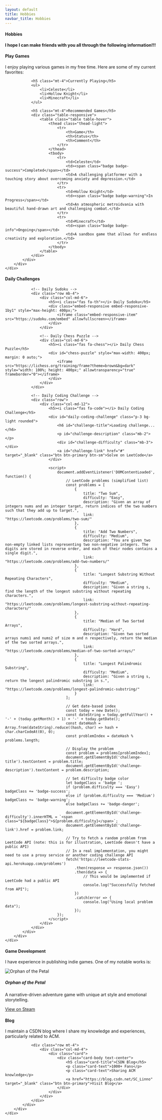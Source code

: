 ```yaml
---
layout: default
title: Hobbies
navbar_title: Hobbies
---
```


<div class="row">
    <div class="col">
        <div class="card border-0 shadow-sm bg-white">
            <div class="card-body">
                <h4 class="card-title">
                    <i class="fas fa-heart text-danger"></i> Hobbies
                </h4>
                <div class="alert alert-danger" role="alert">
                    <strong>I hope I can make friends with you all through the following information!!!</strong>
                </div>
            </div>
        </div>
    </div>
</div>

<div class="row mb-4">
    <div class="col">
        <div class="card border-0 shadow-sm bg-white">
            <div class="card-body">
                <h4 class="card-title">
                    <i class="fas fa-gamepad"></i> Play Games
                </h4>
                <p>I enjoy playing various games in my free time. Here are some of my current favorites:</p>
                
                <h5 class="mt-4">Currently Playing</h5>
                <ul>
                    <li>Celeste</li>
                    <li>Hollow Knight</li>
                    <li>Minecraft</li>
                </ul>
                
                <h5 class="mt-4">Recommended Games</h5>
                <div class="table-responsive">
                    <table class="table table-hover">
                        <thead class="thead-light">
                            <tr>
                                <th>Game</th>
                                <th>Status</th>
                                <th>Comment</th>
                            </tr>
                        </thead>
                        <tbody>
                            <tr>
                                <td>Celeste</td>
                                <td><span class="badge badge-success">Completed</span></td>
                                <td>A challenging platformer with a touching story about overcoming anxiety and depression.</td>
                            </tr>
                            <tr>
                                <td>Hollow Knight</td>
                                <td><span class="badge badge-warning">In Progress</span></td>
                                <td>An atmospheric metroidvania with beautiful hand-drawn art and challenging combat.</td>
                            </tr>
                            <tr>
                                <td>Minecraft</td>
                                <td><span class="badge badge-info">Ongoing</span></td>
                                <td>A sandbox game that allows for endless creativity and exploration.</td>
                            </tr>
                        </tbody>
                    </table>
                </div>
            </div>
        </div>
    </div>
</div>

<!-- Daily Challenges Section -->
<div class="row mb-4">
    <div class="col">
        <div class="card border-0 shadow-sm bg-white">
            <div class="card-body">
                <h4 class="card-title">
                    <i class="fas fa-brain"></i> Daily Challenges
                </h4>
                
                <!-- Daily Sudoku -->
                <div class="row mb-4">
                    <div class="col-md-6">
                        <h5><i class="fas fa-th"></i> Daily Sudoku</h5>
                        <div class="embed-responsive embed-responsive-1by1" style="max-height: 400px;">
                            <iframe class="embed-responsive-item" src="https://sudoku.com/embed" allowfullscreen></iframe>
                        </div>
                    </div>
                    
                    <!-- Daily Chess Puzzle -->
                    <div class="col-md-6">
                        <h5><i class="fas fa-chess"></i> Daily Chess Puzzle</h5>
                        <div id="chess-puzzle" style="max-width: 400px; margin: 0 auto;">
                            <iframe src="https://lichess.org/training/frame?theme=brown&bg=dark" style="width: 100%; height: 400px;" allowtransparency="true" frameborder="0"></iframe>
                        </div>
                    </div>
                </div>
                
                <!-- Daily Coding Challenge -->
                <div class="row">
                    <div class="col-md-12">
                        <h5><i class="fas fa-code"></i> Daily Coding Challenge</h5>
                        <div id="daily-coding-challenge" class="p-3 bg-light rounded">
                            <h6 id="challenge-title">Loading challenge...</h6>
                            <p id="challenge-description" class="mb-2"></p>
                            <div id="challenge-difficulty" class="mb-3"></div>
                            <a id="challenge-link" href="#" target="_blank" class="btn btn-primary btn-sm">Solve on LeetCode</a>
                        </div>
                        
                        <script>
                            document.addEventListener('DOMContentLoaded', function() {
                                // LeetCode problems (simplified list)
                                const problems = [
                                    {
                                        title: "Two Sum",
                                        difficulty: "Easy",
                                        description: "Given an array of integers nums and an integer target, return indices of the two numbers such that they add up to target.",
                                        link: "https://leetcode.com/problems/two-sum/"
                                    },
                                    {
                                        title: "Add Two Numbers",
                                        difficulty: "Medium",
                                        description: "You are given two non-empty linked lists representing two non-negative integers. The digits are stored in reverse order, and each of their nodes contains a single digit.",
                                        link: "https://leetcode.com/problems/add-two-numbers/"
                                    },
                                    {
                                        title: "Longest Substring Without Repeating Characters",
                                        difficulty: "Medium",
                                        description: "Given a string s, find the length of the longest substring without repeating characters.",
                                        link: "https://leetcode.com/problems/longest-substring-without-repeating-characters/"
                                    },
                                    {
                                        title: "Median of Two Sorted Arrays",
                                        difficulty: "Hard",
                                        description: "Given two sorted arrays nums1 and nums2 of size m and n respectively, return the median of the two sorted arrays.",
                                        link: "https://leetcode.com/problems/median-of-two-sorted-arrays/"
                                    },
                                    {
                                        title: "Longest Palindromic Substring",
                                        difficulty: "Medium",
                                        description: "Given a string s, return the longest palindromic substring in s.",
                                        link: "https://leetcode.com/problems/longest-palindromic-substring/"
                                    }
                                ];
                                
                                // Get date-based index
                                const today = new Date();
                                const dateString = today.getFullYear() + '-' + (today.getMonth() + 1) + '-' + today.getDate();
                                const dateHash = Array.from(dateString).reduce((hash, char) => hash + char.charCodeAt(0), 0);
                                const problemIndex = dateHash % problems.length;
                                
                                // Display the problem
                                const problem = problems[problemIndex];
                                document.getElementById('challenge-title').textContent = problem.title;
                                document.getElementById('challenge-description').textContent = problem.description;
                                
                                // Set difficulty badge color
                                let badgeClass = 'badge ';
                                if (problem.difficulty === 'Easy') badgeClass += 'badge-success';
                                else if (problem.difficulty === 'Medium') badgeClass += 'badge-warning';
                                else badgeClass += 'badge-danger';
                                
                                document.getElementById('challenge-difficulty').innerHTML = `<span class="${badgeClass}">${problem.difficulty}</span>`;
                                document.getElementById('challenge-link').href = problem.link;
                                
                                // Try to fetch a random problem from LeetCode API (note: this is for illustration, LeetCode doesn't have a public API)
                                // In a real implementation, you might need to use a proxy service or another coding challenge API
                                fetch('https://leetcode-stats-api.herokuapp.com/problems')
                                    .then(response => response.json())
                                    .then(data => {
                                        // This would be implemented if LeetCode had a public API
                                        console.log("Successfully fetched from API");
                                    })
                                    .catch(error => {
                                        console.log("Using local problem data");
                                    });
                            });
                        </script>
                    </div>
                </div>
            </div>
        </div>
    </div>
</div>

<div class="row mb-4">
    <div class="col">
        <div class="card border-0 shadow-sm bg-white">
            <div class="card-body">
                <h4 class="card-title">
                    <i class="fas fa-gamepad"></i> Game Development
                </h4>
                <p>I have experience in publishing indie games. One of my notable works is:</p>

<div class="row mt-4">
                    <div class="col-md-4">
                        <img src="{{ '/images/orphan-of-the-petal.png' | relative_url }}" alt="Orphan of the Petal" class="img-fluid rounded">
                    </div>
                    <div class="col-md-8">
                        <h5>Orphan of the Petal</h5>
                        <p>A narrative-driven adventure game with unique art style and emotional storytelling.</p>
                        <a href="https://store.steampowered.com/app/1793340/_/" target="_blank" class="btn btn-primary">View on Steam</a>
                    </div>
                </div>
            </div>
        </div>
    </div>
</div>

<div class="row mb-4">
    <div class="col">
        <div class="card border-0 shadow-sm bg-white">
            <div class="card-body">
                <h4 class="card-title">
                    <i class="fas fa-blog"></i> Blog
                </h4>
                <p>I maintain a CSDN blog where I share my knowledge and experiences, particularly related to ACM.</p>
                
                <div class="row mt-4">
                    <div class="col-md-4">
                        <div class="card">
                            <div class="card-body text-center">
                                <h5 class="card-title">CSDN Blog</h5>
                                <p class="card-text">1000+ Fans</p>
                                <p class="card-text">Sharing ACM knowledge</p>
                                <a href="https://blog.csdn.net/SC_Linno" target="_blank" class="btn btn-primary">Visit Blog</a>
                            </div>
                        </div>
                    </div>
                </div>
            </div>
        </div>
    </div>
</div>

